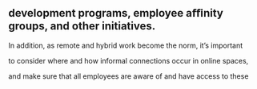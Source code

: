 ## development programs, employee aﬃnity groups, and other initiatives.

In addition, as remote and hybrid work become the norm, it’s important

to consider where and how informal connections occur in online spaces,

and make sure that all employees are aware of and have access to these